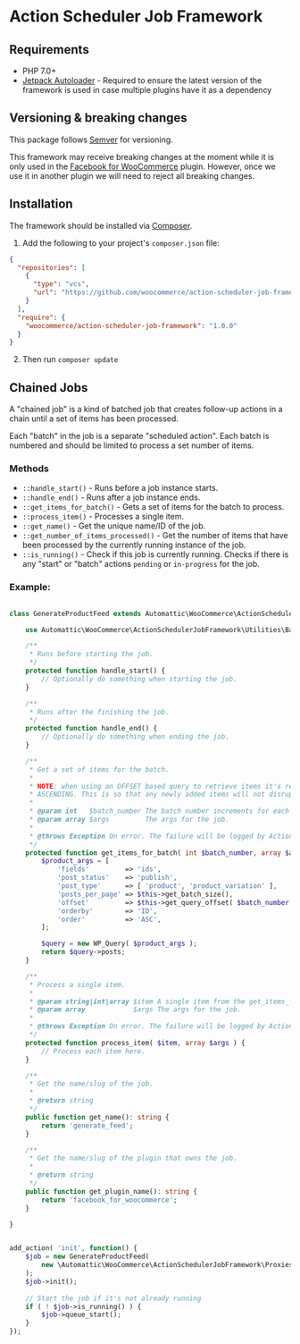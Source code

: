 # Action Scheduler Job Framework

## Requirements

- PHP 7.0+
- [Jetpack Autoloader](https://github.com/Automattic/jetpack-autoloader) - Required to ensure the latest version of the framework is used in case multiple plugins have it as a dependency


## Versioning & breaking changes

This package follows [Semver](https://semver.org/) for versioning.

This framework may receive breaking changes at the moment while it is only used in the [Facebook for WooCommerce](https://github.com/woocommerce/facebook-for-woocommerce) plugin.
However, once we use it in another plugin we will need to reject all breaking changes.

## Installation

The framework should be installed via [Composer](https://getcomposer.org/). 

1. Add the following to your project's `composer.json` file:
```json
{
  "repositories": [
    {
      "type": "vcs",
      "url": "https://github.com/woocommerce/action-scheduler-job-framework"
    }
  ],
  "require": {
    "woocommerce/action-scheduler-job-framework": "1.0.0"
  }
}
```

2. Then run `composer update`

## Chained Jobs

A "chained job" is a kind of batched job that creates follow-up actions in a chain until a set of items has been processed.

Each "batch" in the job is a separate "scheduled action". Each batch is numbered and should be limited to process a set number of items.

### Methods

- `::handle_start()` - Runs before a job instance starts.
- `::handle_end()` - Runs after a job instance ends.
- `::get_items_for_batch()` - Gets a set of items for the batch to process.
- `::process_item()` - Processes a single item.
- `::get_name()` - Get the unique name/ID of the job.
- `::get_number_of_items_processed()` - Get the number of items that have been processed by the currently running instance of the job.
- `::is_running()` - Check if this job is currently running. Checks if there is any "start" or "batch" actions `pending` or `in-progress` for the job.

### Example:

```php

class GenerateProductFeed extends Automattic\WooCommerce\ActionSchedulerJobFramework\AbstractChainedJob {

	use Automattic\WooCommerce\ActionSchedulerJobFramework\Utilities\BatchQueryOffset;

	/**
	 * Runs before starting the job.
	 */
	protected function handle_start() {
		// Optionally do something when starting the job.
	}

	/**
	 * Runs after the finishing the job.
	 */
	protected function handle_end() {
		// Optionally do something when ending the job.
	}

	/**
	 * Get a set of items for the batch.
	 *
	 * NOTE: when using an OFFSET based query to retrieve items it's recommended to order by the item ID while
	 * ASCENDING. This is so that any newly added items will not disrupt the query offset.
	 *
	 * @param int   $batch_number The batch number increments for each new batch in the job cycle.
	 * @param array $args         The args for the job.
	 *
	 * @throws Exception On error. The failure will be logged by Action Scheduler and the job chain will stop.
	 */
	protected function get_items_for_batch( int $batch_number, array $args ): array {
		$product_args = [
			'fields'         => 'ids',
			'post_status'    => 'publish',
			'post_type'      => [ 'product', 'product_variation' ],
			'posts_per_page' => $this->get_batch_size(),
			'offset'         => $this->get_query_offset( $batch_number ),
			'orderby'        => 'ID',
			'order'          => 'ASC',
		];

		$query = new WP_Query( $product_args );
		return $query->posts;
	}

	/**
	 * Process a single item.
	 *
	 * @param string|int|array $item A single item from the get_items_for_batch() method.
	 * @param array            $args The args for the job.
	 *
	 * @throws Exception On error. The failure will be logged by Action Scheduler and the job chain will stop.
	 */
	protected function process_item( $item, array $args ) {
		// Process each item here.
	}

	/**
	 * Get the name/slug of the job.
	 *
	 * @return string
	 */
	public function get_name(): string {
		return 'generate_feed';
	}

	/**
	 * Get the name/slug of the plugin that owns the job.
	 *
	 * @return string
	 */
	public function get_plugin_name(): string {
		return 'facebook_for_woocommerce';
	}

}


add_action( 'init', function() {
    $job = new GenerateProductFeed(
        new \Automattic\WooCommerce\ActionSchedulerJobFramework\Proxies\ActionScheduler()
    );
    $job->init();
    
    // Start the job if it's not already running
    if ( ! $job->is_running() ) {
        $job->queue_start();
    }
});

```
